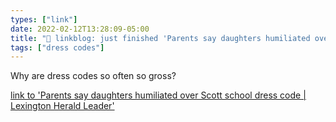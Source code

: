 ```yaml
---
types: ["link"]
date: 2022-02-12T13:28:09-05:00
title: "🔗 linkblog: just finished 'Parents say daughters humiliated over Scott school dress code | Lexington Herald Leader'"
tags: ["dress codes"]
---
```

Why are dress codes so often so gross?
 
[link to 'Parents say daughters humiliated over Scott school dress code | Lexington Herald Leader'](https://www.kentucky.com/news/local/education/article258325738.html)
